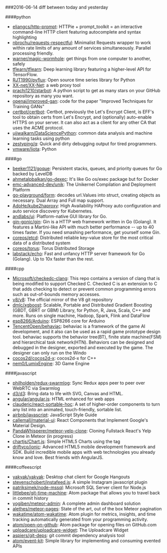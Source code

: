 ###2016-06-14
diff between today and yesterday

####python
* [eliangcs/http-prompt](https://github.com/eliangcs/http-prompt): HTTPie + prompt_toolkit = an interactive command-line HTTP client featuring autocomplete and syntax highlighting
* [nbrochu/requests-respectful](https://github.com/nbrochu/requests-respectful): Minimalist Requests wrapper to work within rate limits of any amount of services simultaneously. Parallel processing friendly.
* [warner/magic-wormhole](https://github.com/warner/magic-wormhole): get things from one computer to another, safely
* [tflearn/tflearn](https://github.com/tflearn/tflearn): Deep learning library featuring a higher-level API for TensorFlow.
* [RJT1990/pyflux](https://github.com/RJT1990/pyflux): Open source time series library for Python
* [XX-net/XX-Net](https://github.com/XX-net/XX-Net): a web proxy tool
* [prachi1210/starbot](https://github.com/prachi1210/starbot): A python script to get as many stars on your GitHub repository as many you want.
* [openai/improved-gan](https://github.com/openai/improved-gan): code for the paper "Improved Techniques for Training GANs"
* [certbot/certbot](https://github.com/certbot/certbot): Certbot, previously the Let's Encrypt Client, is EFF's tool to obtain certs from Let's Encrypt, and (optionally) auto-enable HTTPS on your server. It can also act as a client for any other CA that uses the ACME protocol.
* [ujjwalkarn/DataSciencePython](https://github.com/ujjwalkarn/DataSciencePython): common data analysis and machine learning tasks using python
* [zestyping/q](https://github.com/zestyping/q): Quick and dirty debugging output for tired programmers.
* [vmware/liota](https://github.com/vmware/liota): Python

####go
* [beeker1121/goque](https://github.com/beeker1121/goque): Persistent stacks, queues, and priority queues for Go backed by LevelDB
* [ahmetalpbalkan/go-dexec](https://github.com/ahmetalpbalkan/go-dexec): It's like Go os/exec package but for Docker
* [emc-advanced-dev/unik](https://github.com/emc-advanced-dev/unik): The Unikernel Compilation and Deployment Platform
* [go-playground/form](https://github.com/go-playground/form):  decodes url.Values into struct, creating objects as necessary. Dual Array and Full map support.
* [AdoHe/kube2haproxy](https://github.com/AdoHe/kube2haproxy): High Availability HAProxy auto configuration and auto service discovery for Kubernetes.
* [andlabs/ui](https://github.com/andlabs/ui): Platform-native GUI library for Go.
* [gin-gonic/gin](https://github.com/gin-gonic/gin): Gin is a HTTP web framework written in Go (Golang). It features a Martini-like API with much better performance -- up to 40 times faster. If you need smashing performance, get yourself some Gin.
* [coreos/etcd](https://github.com/coreos/etcd): Distributed reliable key-value store for the most critical data of a distributed system
* [coreos/torus](https://github.com/coreos/torus): Torus Distributed Storage
* [labstack/echo](https://github.com/labstack/echo): Fast and unfancy HTTP server framework for Go (Golang). Up to 10x faster than the rest.

####cpp
* [Microsoft/checkedc-clang](https://github.com/Microsoft/checkedc-clang): This repo contains a version of clang that is being modified to support Checked C. Checked C is an extension to C that adds checking to detect or prevent common programming errors such as out-of-bounds memory accesses.
* [v8/v8](https://github.com/v8/v8): The official mirror of the V8 git repository
* [dmlc/xgboost](https://github.com/dmlc/xgboost): Scalable, Portable and Distributed Gradient Boosting (GBDT, GBRT or GBM) Library, for Python, R, Java, Scala, C++ and more. Runs on single machine, Hadoop, Spark, Flink and DataFlow
* [esp8266/Arduino](https://github.com/esp8266/Arduino): ESP8266 core for Arduino
* [TencentOpen/behaviac](https://github.com/TencentOpen/behaviac): behaviac is a framework of the game AI development, and it also can be used as a rapid game prototype design tool. behaviac supports the behavior tree(BT), finite state machine(FSM) and hierarchical task network(HTN). Behaviors can be designed and debugged in the designer, exported and executed by the game. The designer can only run on the Windo
* [cocos2d/cocos2d-x](https://github.com/cocos2d/cocos2d-x): cocos2d-x for C++
* [nem0/LumixEngine](https://github.com/nem0/LumixEngine): 3D Game Engine

####javascript
* [philholden/redux-swarmlog](https://github.com/philholden/redux-swarmlog): Sync Redux apps peer to peer over WebRTC via Swarmlog
* [d3/d3](https://github.com/d3/d3): Bring data to life with SVG, Canvas and HTML. 
* [angular/angular.js](https://github.com/angular/angular.js): HTML enhanced for web apps
* [clauderic/react-sortable-hoc](https://github.com/clauderic/react-sortable-hoc):  A set of higher-order components to turn any list into an animated, touch-friendly, sortable list.
* [airbnb/javascript](https://github.com/airbnb/javascript): JavaScript Style Guide
* [callemall/material-ui](https://github.com/callemall/material-ui): React Components that Implement Google's Material Design.
* [PandaWhisperer/meteor-yelp-clone](https://github.com/PandaWhisperer/meteor-yelp-clone): Cloning Fullstack React's Yelp Clone in Meteor (in progress)
* [chartjs/Chart.js](https://github.com/chartjs/Chart.js): Simple HTML5 Charts using the <canvas> tag
* [driftyco/ionic](https://github.com/driftyco/ionic): Advanced HTML5 mobile development framework and SDK. Build incredible mobile apps with web technologies you already know and love. Best friends with AngularJS.

####coffeescript
* [yakyak/yakyak](https://github.com/yakyak/yakyak): Desktop chat client for Google Hangouts
* [stevenschobert/instafeed.js](https://github.com/stevenschobert/instafeed.js): A simple Instagram javascript plugin
* [patriksimek/node-mssql](https://github.com/patriksimek/node-mssql): Microsoft SQL Server client for Node.js
* [littlebee/git-time-machine](https://github.com/littlebee/git-time-machine): Atom package that allows you to travel back in commit history
* [yogiben/meteor-admin](https://github.com/yogiben/meteor-admin): A complete admin dashboard solution
* [alethes/meteor-pages](https://github.com/alethes/meteor-pages): State of the art, out of the box Meteor pagination
* [wakatime/atom-wakatime](https://github.com/wakatime/atom-wakatime): Atom plugin for metrics, insights, and time tracking automatically generated from your programming activity.
* [atom/open-on-github](https://github.com/atom/open-on-github): Atom package for opening files on GitHub.com
* [uploadcare/uploadcare-widget](https://github.com/uploadcare/uploadcare-widget): The Uploadcare Widget
* [aspiers/git-deps](https://github.com/aspiers/git-deps): git commit dependency analysis tool
* [atom/event-kit](https://github.com/atom/event-kit): Simple library for implementing and consuming evented APIs

